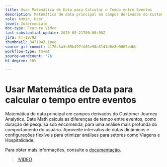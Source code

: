 ```yaml
---
title: Usar Matemática de Data para Calcular o Tempo entre Eventos
description: Matemática de data principal em campos derivados do Customer Journey Analytics.
role: Admin, User
level: Intermediate
doc-type: Feature Video
last-substantial-update: 2025-08-21T00:00:00Z
jira: KT-18792
thumbnail: 3471043.jpeg
source-git-commit: 4170c3a3e09b497fd03e50a5141d0e8e0865e4bb
workflow-type: tm+mt
source-wordcount: '76'
ht-degree: 10%

---
```


# Usar Matemática de Data para calcular o tempo entre eventos

Matemática de data principal em campos derivados do Customer Journey Analytics. Date Math calcula as diferenças de tempo entre eventos, como duração de pesquisa sob encomenda, para uma análise mais profunda do comportamento do usuário. Aproveite intervalos de datas dinâmicos e configurações flexíveis para otimizar análises para setores como Viagens e Hospitalidade.

Para obter mais informações, consulte a [documentação](https://experienceleague.adobe.com/pt-br/docs/analytics-platform/using/cja-dataviews/derived-fields).

>[!VIDEO](https://video.tv.adobe.com/v/3471070/?learn=on&captions=por_br)
